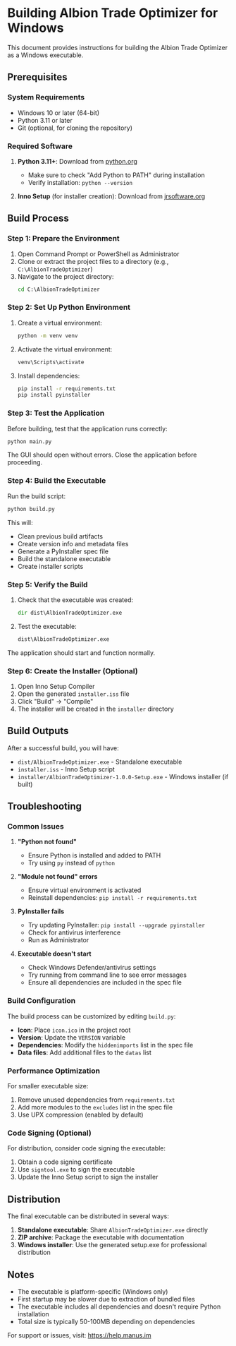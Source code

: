 # Building Albion Trade Optimizer for Windows

This document provides instructions for building the Albion Trade Optimizer as a Windows executable.

## Prerequisites

### System Requirements
- Windows 10 or later (64-bit)
- Python 3.11 or later
- Git (optional, for cloning the repository)

### Required Software
1. **Python 3.11+**: Download from [python.org](https://www.python.org/downloads/)
   - Make sure to check "Add Python to PATH" during installation
   - Verify installation: `python --version`

2. **Inno Setup** (for installer creation): Download from [jrsoftware.org](https://jrsoftware.org/isinfo.php)

## Build Process

### Step 1: Prepare the Environment

1. Open Command Prompt or PowerShell as Administrator
2. Clone or extract the project files to a directory (e.g., `C:\AlbionTradeOptimizer`)
3. Navigate to the project directory:
   ```cmd
   cd C:\AlbionTradeOptimizer
   ```

### Step 2: Set Up Python Environment

1. Create a virtual environment:
   ```cmd
   python -m venv venv
   ```

2. Activate the virtual environment:
   ```cmd
   venv\Scripts\activate
   ```

3. Install dependencies:
   ```cmd
   pip install -r requirements.txt
   pip install pyinstaller
   ```

### Step 3: Test the Application

Before building, test that the application runs correctly:
```cmd
python main.py
```

The GUI should open without errors. Close the application before proceeding.

### Step 4: Build the Executable

Run the build script:
```cmd
python build.py
```

This will:
- Clean previous build artifacts
- Create version info and metadata files
- Generate a PyInstaller spec file
- Build the standalone executable
- Create installer scripts

### Step 5: Verify the Build

1. Check that the executable was created:
   ```cmd
   dir dist\AlbionTradeOptimizer.exe
   ```

2. Test the executable:
   ```cmd
   dist\AlbionTradeOptimizer.exe
   ```

The application should start and function normally.

### Step 6: Create the Installer (Optional)

1. Open Inno Setup Compiler
2. Open the generated `installer.iss` file
3. Click "Build" → "Compile"
4. The installer will be created in the `installer` directory

## Build Outputs

After a successful build, you will have:

- `dist/AlbionTradeOptimizer.exe` - Standalone executable
- `installer.iss` - Inno Setup script
- `installer/AlbionTradeOptimizer-1.0.0-Setup.exe` - Windows installer (if built)

## Troubleshooting

### Common Issues

1. **"Python not found"**
   - Ensure Python is installed and added to PATH
   - Try using `py` instead of `python`

2. **"Module not found" errors**
   - Ensure virtual environment is activated
   - Reinstall dependencies: `pip install -r requirements.txt`

3. **PyInstaller fails**
   - Try updating PyInstaller: `pip install --upgrade pyinstaller`
   - Check for antivirus interference
   - Run as Administrator

4. **Executable doesn't start**
   - Check Windows Defender/antivirus settings
   - Try running from command line to see error messages
   - Ensure all dependencies are included in the spec file

### Build Configuration

The build process can be customized by editing `build.py`:

- **Icon**: Place `icon.ico` in the project root
- **Version**: Update the `VERSION` variable
- **Dependencies**: Modify the `hiddenimports` list in the spec file
- **Data files**: Add additional files to the `datas` list

### Performance Optimization

For smaller executable size:
1. Remove unused dependencies from `requirements.txt`
2. Add more modules to the `excludes` list in the spec file
3. Use UPX compression (enabled by default)

### Code Signing (Optional)

For distribution, consider code signing the executable:
1. Obtain a code signing certificate
2. Use `signtool.exe` to sign the executable
3. Update the Inno Setup script to sign the installer

## Distribution

The final executable can be distributed in several ways:

1. **Standalone executable**: Share `AlbionTradeOptimizer.exe` directly
2. **ZIP archive**: Package the executable with documentation
3. **Windows installer**: Use the generated setup.exe for professional distribution

## Notes

- The executable is platform-specific (Windows only)
- First startup may be slower due to extraction of bundled files
- The executable includes all dependencies and doesn't require Python installation
- Total size is typically 50-100MB depending on dependencies

For support or issues, visit: https://help.manus.im

